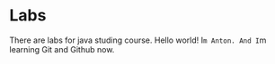 # Labs
There are labs for java studing course.
Hello world!
I`m Anton. And I`m learning Git and Github now.
